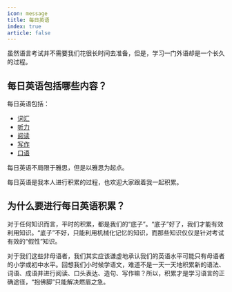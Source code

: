 ```yaml
---
icon: message
title: 每日英语
index: true
article: false
---
```


虽然语言考试并不需要我们花很长时间去准备，但是，学习一门外语却是一个长久的过程。

## 每日英语包括哪些内容？

每日英语包括：

- [词汇](./01-vocabulary.md)
- [听力](./02-listening.md)
- [阅读](./03-reading.md)
- [写作](./04-writing.md)
- [口语](./05-speaking.md)

每日英语不局限于雅思，但是以雅思为起点。

每日英语是我本人进行积累的过程，也欢迎大家跟着我一起积累。

## 为什么要进行每日英语积累？

对于任何知识而言，平时的积累，都是我们的“底子”。“底子”好了，我们才能有效利用知识。“底子”不好，只能利用机械化记忆的知识，而那些知识仅仅是针对考试有效的“假性”知识。

对于我们这些非母语者，我们其实应该谦虚地承认我们的英语水平可能只有母语者的小学或初中水平。回想我们小时候学语文，难道不是一天一天地积累新的语法、词语、成语并进行阅读、口头表达、造句、写作嘛？所以，积累才是学习语言的正确途径，“抱佛脚”只能解决燃眉之急。